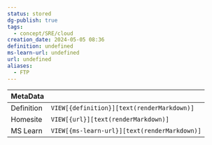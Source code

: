 ```yaml
---
status: stored
dg-publish: true
tags:
  - concept/SRE/cloud
creation_date: 2024-05-05 08:36
definition: undefined
ms-learn-url: undefined
url: undefined
aliases:
  - FTP
---
```


| MetaData   |                                              |
| ---------- | -------------------------------------------- |
| Definition | `VIEW[{definition}][text(renderMarkdown)]`   |
| Homesite   | `VIEW[{url}][text(renderMarkdown)]`          |
| MS Learn   | `VIEW[{ms-learn-url}][text(renderMarkdown)]` |
